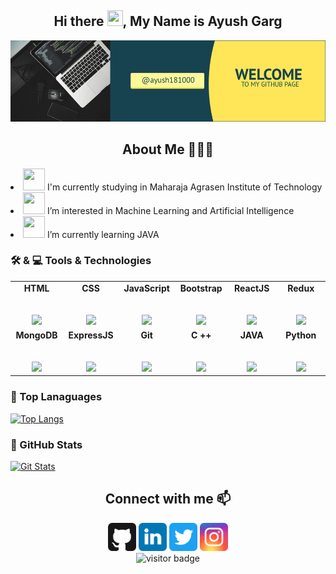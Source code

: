 <h2 align = 'center'>Hi there <img src="https://c.tenor.com/SNL9_xhZl9oAAAAi/waving-hand-joypixels.gif" height = 25 width =25>, My Name is Ayush Garg</h2>

![github](/banner.png)

<h2 align='center'>About Me 🙋🏻‍♂️</h2>

<li><img src="https://css-tricks.com/wp-content/uploads/2015/03/flickity.gif" height=35 width=35> I'm currently studying in Maharaja Agrasen Institute of Technology</li>

<li><img src="https://media.tenor.com/images/8635ae03c9ffa0eb2373118624058afc/tenor.gif" height=35 width=35> I’m interested in Machine Learning and Artificial Intelligence</li>

<li><img src="https://c.tenor.com/JRdqWtEpnLgAAAAj/cute-dragon-work.gif" height=35 width=35> I’m currently learning JAVA</li>


<strong><h3> 🛠 & 💻 Tools & Technologies</h3></strong>
<table>
  <tbody>
    <tr valign="top">
      <td width="15%" align="center">
	      <span><strong>HTML</strong></span><br><br><br>
        <img height="64px" src="https://www.svgrepo.com/show/303205/html-5-logo.svg">
      </td>
      <td width="15%" align="center">
        <span><strong>CSS</strong></span><br><br><br>
        <img height="64px" src="https://www.svgrepo.com/show/303481/css-3-logo.svg">
      </td>
      <td width="15%" align="center">
        <span><strong>JavaScript</strong></span><br><br><br>
        <img height="64px" src="https://www.svgrepo.com/show/303206/javascript-logo.svg">
      </td>
      <td width="15%" align="center">
        <span><strong>Bootstrap</strong></span><br><br><br>
        <img height="64px" src="https://camo.githubusercontent.com/0e0adf58c74c6e74bb64ece5d0ef4620f4f46915/68747470733a2f2f76352e676574626f6f7473747261702e636f6d2f646f63732f352e302f6173736574732f6272616e642f626f6f7473747261702d6c6f676f2d736861646f772e706e67">
      </td>
      <td width="15%" align="center">
        <span><strong>ReactJS</strong></span><br><br><br>
        <img height="64px" src="https://www.svgrepo.com/show/303157/react-logo.svg">
      </td>
      <td width="15%" align="center">
        <span><strong>Redux</strong></span><br><br><br>
        <img height="64px" src="https://cdn.svgporn.com/logos/redux.svg">
      </td>
    </tr>
    <tr valign="top">
      <td width="15%" align="center">
        <span><strong>MongoDB</strong></span><br><br><br>
        <img height="64px" src="https://cdn.svgporn.com/logos/mongodb.svg">
      </td>
      <td width="15%" align="center">
        <span><strong>ExpressJS</strong></span><br><br><br>
        <img height="64px" src="https://cdn.svgporn.com/logos/express.svg">
      </td>
      <td width="15%" align="center">
        <span><strong>Git</strong></span><br><br><br>
        <img height="64px" src="https://cdn.svgporn.com/logos/git-icon.svg">
      </td>
      <td width="15%" align="center">
        <span><strong>C ++</strong></span><br><br><br>
        <img height="64px" src="https://cdn.svgporn.com/logos/c-plusplus.svg">
      </td>
      <td width="15%" align="center">
        <span><strong>JAVA</strong></span><br><br><br>
        <img height="64px" src="https://cdn.svgporn.com/logos/java.svg">
      </td>
      <td width="15%" align="center">
        <span><strong>Python</strong></span><br><br><br>
        <img height="64px" src="https://cdn.svgporn.com/logos/python.svg">
      </td>
    </tr>
  </tbody>
</table>


<strong><h3> 🌟 Top Lanaguages </h3></strong>
[![Top Langs](https://github-readme-stats.vercel.app/api/top-langs/?username=ayush181000&layout=compact&theme=tokyonight)](https://github.com/anuraghazra/github-readme-stats)


<strong><h3> 🌟 GitHub Stats </h3></strong>
<a href="https://github-readme-stats.vercel.app/api?username=ayush181000&show_icons=true&hide_border=false&theme=tokyonight&count_private=true&include_all_commits=true">
  <img src="https://github-readme-stats.vercel.app/api?username=ayush181000&show_icons=true&hide_border=false&theme=tokyonight&count_private=true&include_all_commits=true" alt="Git Stats" />
</a>

<h2 align='center'>Connect with me  📫 </h2>
<p align = 'center'>
<a href = https://github.com/ayush181000 target='blank'> <img src=https://github.com/edent/SuperTinyIcons/blob/master/images/svg/github.svg height='45' weight='45'/></a>
<a href = https://www.linkedin.com/in/ayush-garg-8540b7178/ target='blank'> <img src=https://github.com/edent/SuperTinyIcons/blob/master/images/svg/linkedin.svg height='45' weight='45'/></a> 
<a href = https://twitter.com/ayushgarg1810 target='blank'> <img src=https://github.com/edent/SuperTinyIcons/blob/master/images/svg/twitter.svg height='45' weight='45'/></a>
<a href = https://www.instagram.com/ayush1500/ target='blank'> <img src=https://github.com/edent/SuperTinyIcons/blob/master/images/svg/instagram.svg height='45' weight='45'/></a>
<br>
<img src="https://visitor-badge.laobi.icu/badge?page_id=ayush181000.ayush181000" alt="visitor badge"/>
</p>
